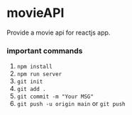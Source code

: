 # movieAPI
Provide a movie api for reactjs app.
### important commands
1. `npm install`
2. `npm run server`
3. `git init`
4. `git add .`
5. `git commit -m "Your MSG"`
6. `git push -u origin main` or `git push`
